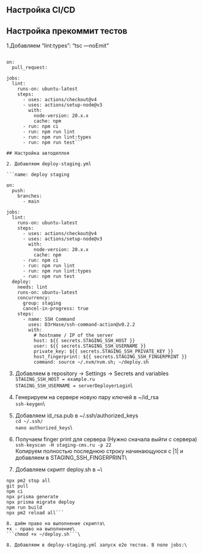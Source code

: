 ## Настройка CI/CD

## Настройка прекоммит тестов

1.Добавляем “lint:types”: “tsc —noEmit”

```name: Pull requests check

on:
  pull_request:

jobs:
  lint:
    runs-on: ubuntu-latest
    steps:
      - uses: actions/checkout@v4
      - uses: actions/setup-node@v3
        with:
          node-version: 20.x.x
          cache: npm
      - run: npm ci
      - run: npm run lint
      - run: npm run lint:types
      - run: npm run test```

## Настройка автодеплоя

2. Добавляем deploy-staging.yml

```name: deploy staging

on:
  push:
    branches:
      - main

jobs:
  lint:
    runs-on: ubuntu-latest
    steps:
      - uses: actions/checkout@v4
      - uses: actions/setup-node@v3
        with:
          node-version: 20.x.x
          cache: npm
      - run: npm ci
      - run: npm run lint
      - run: npm run lint:types
      - run: npm run test
  deploy:
    needs: lint
    runs-on: ubuntu-latest
    concurrency:
      group: staging
      cancel-in-progress: true
    steps:
      - name: SSH Command
        uses: D3rHase/ssh-command-action@v0.2.2
        with:
          # hostname / IP of the server
          host: ${{ secrets.STAGING_SSH_HOST }}
          user: ${{ secrets.STAGING_SSH_USERNAME }}
          private_key: ${{ secrets.STAGING_SSH_PRIVATE_KEY }}
          host_fingerprint: ${{ secrets.STAGING_SSH_FINGERPRINT }}
          command: source ~/.nvm/nvm.sh; ~/deploy.sh
```

3. Добавляем в repository → Settings → Secrets and variables\
```STAGING_SSH_HOST = example.ru```\
```STAGING_SSH_USERNAME = serverDeployerLogin```\

4. Генерируем на сервере новую пару ключей в ~/id_rsa\
```ssh-keygen```\

5. Добавляем id_rsa.pub  в ~/.ssh/authorized_keys\
```cd ~/.ssh/```\
```nano authorized_keys```\

6. Получаем finger print для сервера (Нужно сначала выйти с сервера)
```ssh-keyscan -H staging-cms.ru -p 22```\
Копируем полностью последнюю строку начинающуюся с |1| и добавляем в STAGING_SSH_FINGERPRINT\

7. Добавляем скрипт deploy.sh в ~\
```cd ./stage-practice
npx pm2 stop all
git pull
npm ci
npx prisma generate
npx prisma migrate deploy
npm run build
npx pm2 reload all```

8. даём право на выполнение скрипта\
+x - право на выполнение\
```chmod +x ~/deploy.sh```\

8. Добавляем в deploy-staging.yml запуск e2e тестов. В поле jobs:\
